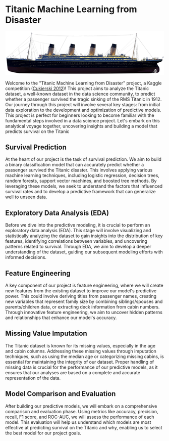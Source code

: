 # Titanic Machine Learning from Disaster


![([Titancic Image Wikipedia](#Bibliography))](Images/Titanic.png)

Welcome to the "Titanic Machine Learning from Disaster" project, a Kaggle competition ([Cukierski 2012](#Bibliography))! This project aims to analyze the Titanic dataset, a well-known dataset in the data science community, to predict whether a passenger survived the tragic sinking of the RMS Titanic in 1912. Our journey through this project will involve several key stages: from initial data exploration to the development and optimization of predictive models. This project is perfect for beginners looking to become familiar with the fundamental steps involved in a data science project. Let's embark on this analytical voyage together, uncovering insights and building a model that predicts survival on the Titanic

## Survival Prediction

At the heart of our project is the task of survival prediction. We aim to build a binary classification model that can accurately predict whether a passenger survived the Titanic disaster. This involves applying various machine learning techniques, including logistic regression, decision trees, random forests, support vector machines, and boosted tree methods. By leveraging these models, we seek to understand the factors that influenced survival rates and to develop a predictive framework that can generalize well to unseen data.

## Exploratory Data Analysis (EDA)

Before we dive into the predictive modeling, it is crucial to perform an exploratory data analysis (EDA). This stage will involve visualizing and statistically analyzing the dataset to gain insights into the distribution of key features, identifying correlations between variables, and uncovering patterns related to survival. Through EDA, we aim to develop a deeper understanding of the dataset, guiding our subsequent modeling efforts with informed decisions.

## Feature Engineering

A key component of our project is feature engineering, where we will create new features from the existing dataset to improve our model's predictive power. This could involve deriving titles from passenger names, creating new variables that represent family size by combining siblings/spouses and parents/children data, or extracting deck information from cabin numbers. Through innovative feature engineering, we aim to uncover hidden patterns and relationships that enhance our model's accuracy.

## Missing Value Imputation

The Titanic dataset is known for its missing values, especially in the age and cabin columns. Addressing these missing values through imputation techniques, such as using the median age or categorizing missing cabins, is essential for maintaining the integrity of our dataset. Proper handling of missing data is crucial for the performance of our predictive models, as it ensures that our analyses are based on a complete and accurate representation of the data.

## Model Comparison and Evaluation

After building our predictive models, we will embark on a comprehensive comparison and evaluation phase. Using metrics like accuracy, precision, recall, F1 score, and ROC-AUC, we will assess the performance of each model. This evaluation will help us understand which models are most effective at predicting survival on the Titanic and why, enabling us to select the best model for our project goals.




